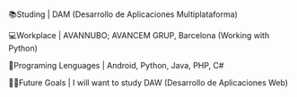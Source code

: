📚Studing | DAM (Desarrollo de Aplicaciones Multiplataforma)



💻Workplace | AVANNUBO; AVANCEM GRUP, Barcelona (Working with Python)



🧠Programing Lenguages | Android, Python, Java, PHP, C#



🐱‍🏍Future Goals | I will want to study DAW (Desarrollo de Aplicaciones Web)
